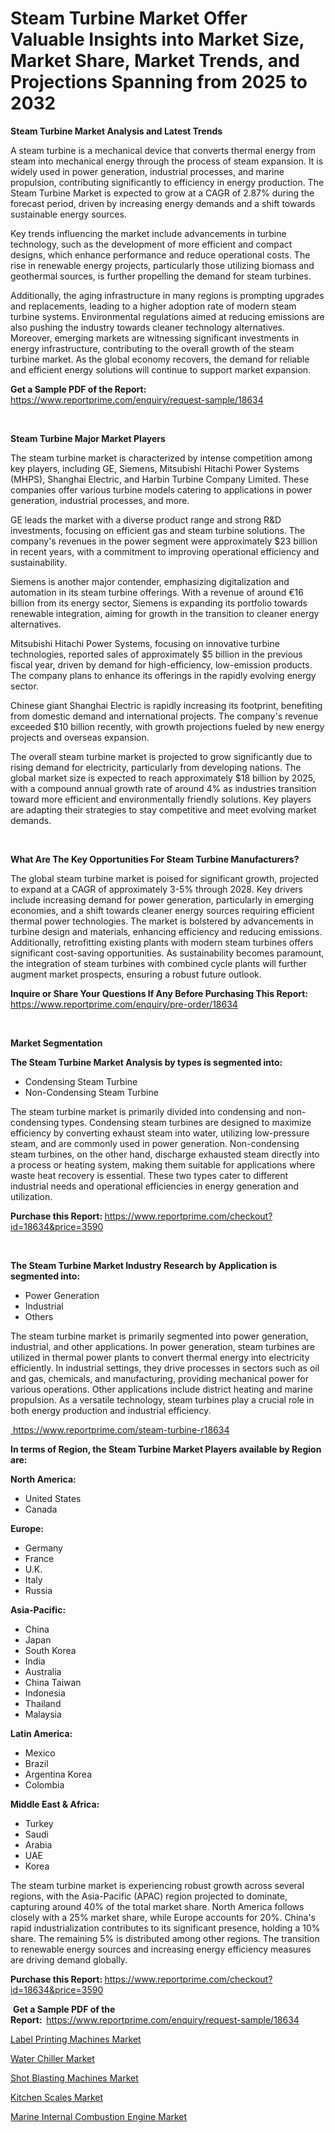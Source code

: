 <p><h1>Steam Turbine Market Offer Valuable Insights into Market Size, Market Share, Market Trends, and Projections Spanning from 2025 to 2032</h1></p><p><strong>Steam Turbine Market Analysis and Latest Trends</strong></p>
<p><p>A steam turbine is a mechanical device that converts thermal energy from steam into mechanical energy through the process of steam expansion. It is widely used in power generation, industrial processes, and marine propulsion, contributing significantly to efficiency in energy production. The Steam Turbine Market is expected to grow at a CAGR of 2.87% during the forecast period, driven by increasing energy demands and a shift towards sustainable energy sources. </p><p>Key trends influencing the market include advancements in turbine technology, such as the development of more efficient and compact designs, which enhance performance and reduce operational costs. The rise in renewable energy projects, particularly those utilizing biomass and geothermal sources, is further propelling the demand for steam turbines. </p><p>Additionally, the aging infrastructure in many regions is prompting upgrades and replacements, leading to a higher adoption rate of modern steam turbine systems. Environmental regulations aimed at reducing emissions are also pushing the industry towards cleaner technology alternatives. Moreover, emerging markets are witnessing significant investments in energy infrastructure, contributing to the overall growth of the steam turbine market. As the global economy recovers, the demand for reliable and efficient energy solutions will continue to support market expansion.</p></p>
<p><strong>Get a Sample PDF of the Report:&nbsp;</strong> <a href="https://www.reportprime.com/enquiry/request-sample/18634?utm_campaign=1138&utm_medium=2&utm_source=Github&utm_content=ia&utm_term=19032025&utm_id=steam-turbine">https://www.reportprime.com/enquiry/request-sample/18634</a></p>
<p>&nbsp;</p>
<p><strong>Steam Turbine Major Market Players</strong></p>
<p><p>The steam turbine market is characterized by intense competition among key players, including GE, Siemens, Mitsubishi Hitachi Power Systems (MHPS), Shanghai Electric, and Harbin Turbine Company Limited. These companies offer various turbine models catering to applications in power generation, industrial processes, and more.</p><p>GE leads the market with a diverse product range and strong R&D investments, focusing on efficient gas and steam turbine solutions. The company's revenues in the power segment were approximately $23 billion in recent years, with a commitment to improving operational efficiency and sustainability.</p><p>Siemens is another major contender, emphasizing digitalization and automation in its steam turbine offerings. With a revenue of around €16 billion from its energy sector, Siemens is expanding its portfolio towards renewable integration, aiming for growth in the transition to cleaner energy alternatives.</p><p>Mitsubishi Hitachi Power Systems, focusing on innovative turbine technologies, reported sales of approximately $5 billion in the previous fiscal year, driven by demand for high-efficiency, low-emission products. The company plans to enhance its offerings in the rapidly evolving energy sector.</p><p>Chinese giant Shanghai Electric is rapidly increasing its footprint, benefiting from domestic demand and international projects. The company's revenue exceeded $10 billion recently, with growth projections fueled by new energy projects and overseas expansion.</p><p>The overall steam turbine market is projected to grow significantly due to rising demand for electricity, particularly from developing nations. The global market size is expected to reach approximately $18 billion by 2025, with a compound annual growth rate of around 4% as industries transition toward more efficient and environmentally friendly solutions. Key players are adapting their strategies to stay competitive and meet evolving market demands.</p></p>
<p>&nbsp;</p>
<p><strong>What Are The Key Opportunities For Steam Turbine Manufacturers?</strong></p>
<p><p>The global steam turbine market is poised for significant growth, projected to expand at a CAGR of approximately 3-5% through 2028. Key drivers include increasing demand for power generation, particularly in emerging economies, and a shift towards cleaner energy sources requiring efficient thermal power technologies. The market is bolstered by advancements in turbine design and materials, enhancing efficiency and reducing emissions. Additionally, retrofitting existing plants with modern steam turbines offers significant cost-saving opportunities. As sustainability becomes paramount, the integration of steam turbines with combined cycle plants will further augment market prospects, ensuring a robust future outlook.</p></p>
<p><strong>Inquire or Share Your Questions If Any Before Purchasing This Report:</strong> <a href="https://www.reportprime.com/enquiry/pre-order/18634?utm_campaign=1138&utm_medium=2&utm_source=Github&utm_content=ia&utm_term=19032025&utm_id=steam-turbine">https://www.reportprime.com/enquiry/pre-order/18634</a></p>
<p>&nbsp;</p>
<p><strong>Market Segmentation</strong></p>
<p><strong>The Steam Turbine Market Analysis by types is segmented into:</strong></p>
<p><ul><li>Condensing Steam Turbine</li><li>Non-Condensing Steam Turbine</li></ul></p>
<p><p>The steam turbine market is primarily divided into condensing and non-condensing types. Condensing steam turbines are designed to maximize efficiency by converting exhaust steam into water, utilizing low-pressure steam, and are commonly used in power generation. Non-condensing steam turbines, on the other hand, discharge exhausted steam directly into a process or heating system, making them suitable for applications where waste heat recovery is essential. These two types cater to different industrial needs and operational efficiencies in energy generation and utilization.</p></p>
<p><strong>Purchase this Report:&nbsp;</strong><a href="https://www.reportprime.com/checkout?id=18634&price=3590&utm_campaign=1138&utm_medium=2&utm_source=Github&utm_content=ia&utm_term=19032025&utm_id=steam-turbine">https://www.reportprime.com/checkout?id=18634&price=3590</a></p>
<p>&nbsp;</p>
<p><strong>The Steam Turbine Market Industry Research by Application is segmented into:</strong></p>
<p><ul><li>Power Generation</li><li>Industrial</li><li>Others</li></ul></p>
<p><p>The steam turbine market is primarily segmented into power generation, industrial, and other applications. In power generation, steam turbines are utilized in thermal power plants to convert thermal energy into electricity efficiently. In industrial settings, they drive processes in sectors such as oil and gas, chemicals, and manufacturing, providing mechanical power for various operations. Other applications include district heating and marine propulsion. As a versatile technology, steam turbines play a crucial role in both energy production and industrial efficiency.</p></p>
<p><a href="https://www.reportprime.com/steam-turbine-r18634?utm_campaign=1138&utm_medium=2&utm_source=Github&utm_content=ia&utm_term=19032025&utm_id=steam-turbine">&nbsp;https://www.reportprime.com/steam-turbine-r18634</a></p>
<p><strong>In terms of Region, the Steam Turbine Market Players available by Region are:</strong></p>
<p>
    <p> <strong> North America: </strong>
        <ul>
            <li>United States</li>
            <li>Canada</li>
        </ul>
        </p> 
    <p> <strong> Europe: </strong>
        <ul>
            <li>Germany</li>
            <li>France</li>
            <li>U.K.</li>
            <li>Italy</li>
            <li>Russia</li>
        </ul>
        </p> 
    <p> <strong> Asia-Pacific: </strong>
        <ul>
            <li>China</li>
            <li>Japan</li>
            <li>South Korea</li>
            <li>India</li>
            <li>Australia</li>
            <li>China Taiwan</li>
            <li>Indonesia</li>
            <li>Thailand</li>
            <li>Malaysia</li>
        </ul>
        </p> 
    <p> <strong> Latin America: </strong>
        <ul>
            <li>Mexico</li>
            <li>Brazil</li>
            <li>Argentina Korea</li>
            <li>Colombia</li>
        </ul>
        </p> 
    <p> <strong> Middle East & Africa: </strong>
        <ul>
            <li>Turkey</li>
            <li>Saudi</li>
            <li>Arabia</li>
            <li>UAE</li>
            <li>Korea</li>
        </ul>
    </p>
    </p>
<p><p>The steam turbine market is experiencing robust growth across several regions, with the Asia-Pacific (APAC) region projected to dominate, capturing around 40% of the total market share. North America follows closely with a 25% market share, while Europe accounts for 20%. China's rapid industrialization contributes to its significant presence, holding a 10% share. The remaining 5% is distributed among other regions. The transition to renewable energy sources and increasing energy efficiency measures are driving demand globally.</p></p>
<p><strong>Purchase this Report: </strong><a href="https://www.reportprime.com/checkout?id=18634&price=3590&utm_campaign=1138&utm_medium=2&utm_source=Github&utm_content=ia&utm_term=19032025&utm_id=steam-turbine">https://www.reportprime.com/checkout?id=18634&price=3590</a></p>
<p>&nbsp;<strong>Get a Sample PDF of the Report:&nbsp;&nbsp;</strong><a href="https://www.reportprime.com/enquiry/request-sample/18634?utm_campaign=1138&utm_medium=2&utm_source=Github&utm_content=ia&utm_term=19032025&utm_id=steam-turbine">https://www.reportprime.com/enquiry/request-sample/18634</a></p>
<p><strong></strong></p>
<p><p><a href="https://github.com/norbeludie83/Market-Research-Report-List-1/blob/main/label-printing-machines-market.md?utm_campaign=1138&utm_medium=2&utm_source=Github&utm_content=ia&utm_term=19032025&utm_id=steam-turbine">Label Printing Machines Market</a></p><p><a href="https://github.com/jerhoskinson197676/Market-Research-Report-List-1/blob/main/water-chiller-market.md?utm_campaign=1138&utm_medium=2&utm_source=Github&utm_content=ia&utm_term=19032025&utm_id=steam-turbine">Water Chiller Market</a></p><p><a href="https://github.com/JosephineMcguire65/Market-Research-Report-List-2/blob/main/shot-blasting-machines-market.md?utm_campaign=1138&utm_medium=2&utm_source=Github&utm_content=ia&utm_term=19032025&utm_id=steam-turbine">Shot Blasting Machines Market</a></p><p><a href="https://github.com/YashRP12/Market-Research-Report-List-7/blob/main/kitchen-scales-market.md?utm_campaign=1138&utm_medium=2&utm_source=Github&utm_content=ia&utm_term=19032025&utm_id=steam-turbine">Kitchen Scales Market</a></p><p><a href="https://github.com/shirleenfraker87/Market-Research-Report-List-1/blob/main/marine-internal-combustion-engine-market.md?utm_campaign=1138&utm_medium=2&utm_source=Github&utm_content=ia&utm_term=19032025&utm_id=steam-turbine">Marine Internal Combustion Engine Market</a></p></p>